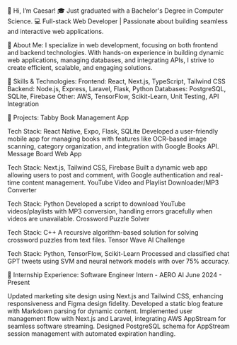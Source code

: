 👋 Hi, I’m Caesar!
🎓 Just graduated with a Bachelor's Degree in Computer Science.
💻 Full-stack Web Developer | Passionate about building seamless and interactive web applications.

🚀 About Me:
I specialize in web development, focusing on both frontend and backend technologies. With hands-on experience in building dynamic web applications, managing databases, and integrating APIs, I strive to create efficient, scalable, and engaging solutions.

🌱 Skills & Technologies:
Frontend: React, Next.js, TypeScript, Tailwind CSS
Backend: Node.js, Express, Laravel, Flask, Python
Databases: PostgreSQL, SQLite, Firebase
Other: AWS, TensorFlow, Scikit-Learn, Unit Testing, API Integration

🎯 Projects:
Tabby Book Management App

Tech Stack: React Native, Expo, Flask, SQLite
Developed a user-friendly mobile app for managing books with features like OCR-based image scanning, category organization, and integration with Google Books API.
Message Board Web App

Tech Stack: Next.js, Tailwind CSS, Firebase
Built a dynamic web app allowing users to post and comment, with Google authentication and real-time content management.
YouTube Video and Playlist Downloader/MP3 Converter

Tech Stack: Python
Developed a script to download YouTube videos/playlists with MP3 conversion, handling errors gracefully when videos are unavailable.
Crossword Puzzle Solver

Tech Stack: C++
A recursive algorithm-based solution for solving crossword puzzles from text files.
Tensor Wave AI Challenge

Tech Stack: Python, TensorFlow, Scikit-Learn
Processed and classified chat GPT tweets using SVM and neural network models with over 75% accuracy.

🎯 Internship Experience:
Software Engineer Intern - AERO AI
June 2024 - Present

Updated marketing site design using Next.js and Tailwind CSS, enhancing responsiveness and Figma design fidelity.
Developed a static blog feature with Markdown parsing for dynamic content.
Implemented user management flow with Next.js and Laravel, integrating AWS AppStream for seamless software streaming.
Designed PostgreSQL schema for AppStream session management with automated expiration handling.

<!---
CaesarSaladx/CaesarSaladx is a ✨ special ✨ repository because its `README.md` (this file) appears on your GitHub profile.
You can click the Preview link to take a look at your changes.
--->
